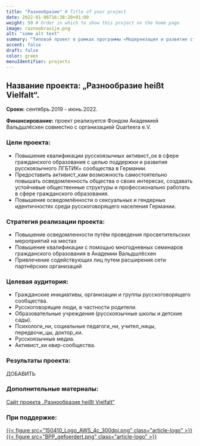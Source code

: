 ```yaml
---
title: "Разнообразие" # Title of your project
date: 2022-01-06T16:38:20+01:00
weight: 50 # Order in which to show this project on the home page
image: raznoobrasije.png
alt: "some alt text"
summary: "Типовой проект в рамках программы «Модернизация и развитие структур гражданского образования для взрослых – усиление и диверсификация» Федерального агентства по гражданскому образованию."
accent: false
draft: false
color: green
menuIdentifier: projects
---
```


##  Название проекта: „Разнообразие heißt Vielfalt“. 

**Сроки:** сентябрь.2019 - июнь.2022.

**Финансирование:** проект реализуется Фондом Академией Вальдшлёсхен совместно с организацией Quarteera e.V.

### Цели проекта:
- Повышение квалификации русскоязычных активист_ок в сфере гражданского образования с целью поддержки и развития русскоязычного ЛГБТИК+ сообщества в Германии. 
- Предоставить активист_кам возможность самостоятельно повышать осведомленность общества о своих интересах, создавать устойчивые общественные структуры и профессионально работать в сфере гражданского образования.
- Повышение осведомлённости о сексуальных и гендерных идентичностях среди русскоговорящего населения Германии.

### Стратегия реализации проекта:  
- Повышение осведомленности путём проведения просветительских мероприятий на местах
- Повышение квалификации с помощью многодневных семинаров гражданского образования в Академии Вальдшлёсхен
- Привлечение содействующих лиц путем расширения сети партнёрских организаций

### Целевая аудитория:
- Гражданские инициативы, организации и группы русскоговорящего сообщества.
- Русскоговорящие люди, в частности родители.
- Образовательные учреждения (русскоязычные школы и детские сады).
- Психологи_ни, социальные педагоги_ни, учител_ницы, передвочи_цы, доктор_ки.
- Русскоязычные медиа.
- Активист_ки квир-сообщества.

 ### Результаты проекта: 
 ДОБАВИТЬ

### Дополнительные материалы: 
[Сайт проекта „Разнообразие heißt Vielfalt“](http://raznoobrasije.org/)

###  При поддержке:

[{{< figure src="150410_Logo_AWS_4c_300dpi.png" class="article-logo" >}}](https://www.waldschloesschen.org/de/)
[{{< figure src="BPP_gefoerdert.png" class="article-logo" >}}](https://www.bpb.de/)
